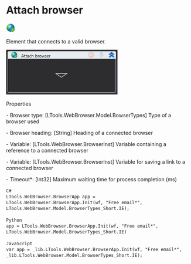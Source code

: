 # Attach browser

![](<../../../.gitbook/assets/0 (4).png>)

Element that connects to a valid browser.

![](<../../../.gitbook/assets/1 (27).png>)

Properties

&#x20;\- Browser type: \[LTools.WebBrowser.Model.BowserTypes] Type of a browser used

&#x20;\- Browser heading: \[String] Heading of a connected browser

&#x20;\- Variable: \[LTools.WebBrowser.BrowserInst] Variable containing a reference to a connected browser

&#x20;\- Variable: \[LTools.WebBrowser.BrowserInst] Variable for saving a link to a connected browser

&#x20;\- Timeout\*: \[Int32] Maximum waiting time for process completion (ms)

```
C#
LTools.WebBrowser.BrowserApp app = LTools.WebBrowser.BrowserApp.Init(wf, "Free email*", LTools.WebBrowser.Model.BrowserTypes_Short.IE);

Python
app = LTools.WebBrowser.BrowserApp.Init(wf, "Free email*", LTools.WebBrowser.Model.BrowserTypes_Short.IE)

JavaScript
var app = _lib.LTools.WebBrowser.BrowserApp.Init(wf, "Free email*", _lib.LTools.WebBrowser.Model.BrowserTypes_Short.IE);
```
